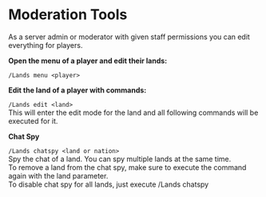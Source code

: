 # Moderation Tools

As a server admin or moderator with given staff permissions you can edit everything for players.

**Open the menu of a player and edit their lands:**

`/Lands menu <player>`

**Edit the land of a player with commands:**

`/Lands edit <land>`\
This will enter the edit mode for the land and all following commands will be executed for it.

**Chat Spy**

`/Lands chatspy <land or nation>`\
Spy the chat of a land. You can spy multiple lands at the same time.\
To remove a land from the chat spy, make sure to execute the command again with the land parameter.\
To disable chat spy for all lands, just execute /Lands chatspy
